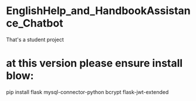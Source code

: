 # EnglishHelp_and_HandbookAssistance_Chatbot
That's a student project


# at this version please ensure install blow:

pip install flask mysql-connector-python bcrypt flask-jwt-extended

